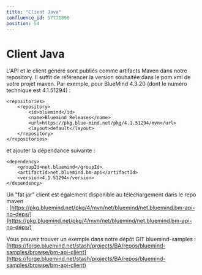 ```yaml
---
title: "Client Java"
confluence_id: 57771890
position: 54
---
```

# Client Java


L'API et le client généré sont publiés comme artifacts Maven dans notre repository. Il suffit de référencer la version souhaitée dans le pom.xml de votre projet maven. Par exemple, pour BlueMind 4.3.20 (dont le numéro technique est 4.1.51294) :


```
<repositories>
    <repository>
        <id>bluemind</id>
        <name>Bluemind Releases</name>
        <url>https://pkg.blue-mind.net/pkg/4.1.51294/mvn</url>
        <layout>default</layout>
    </repository>
</repositories>
```


et ajouter la dépendance suivante :


```
<dependency>
    <groupId>net.bluemind</groupId>
    <artifactId>net.bluemind.bm-api</artifactId>
	<version>4.1.51294</version>
</dependency>
```


Un "fat jar" client est également disponible au téléchargement dans le repo maven : [https://pkg.bluemind.net/pkg/4/mvn/net/bluemind/net.bluemind.bm-api-no-deps/](https://pkg.bluemind.net/pkg/4/mvn/net/bluemind/net.bluemind.bm-api-no-deps/)

Vous pouvez trouver un exemple dans notre dépôt GIT bluemind-samples : [https://forge.bluemind.net/stash/projects/BA/repos/bluemind-samples/browse/bm-api-client](https://forge.bluemind.net/stash/projects/BA/repos/bluemind-samples/browse/bm-api-client)

